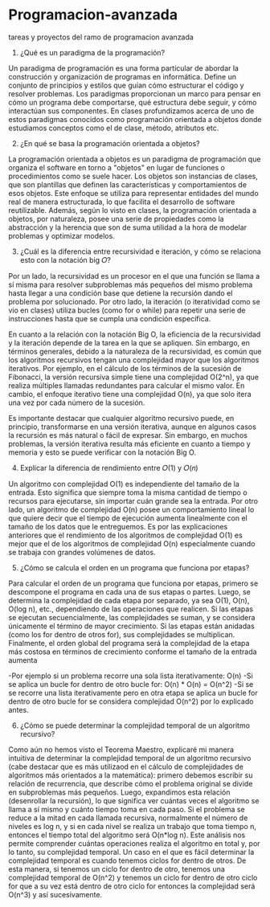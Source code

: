 # Programacion-avanzada
tareas y proyectos del ramo de programacion avanzada

1) ¿Qué es un paradigma de la programación?

Un paradigma de programación es una forma particular de abordar la construcción y organización de programas en informática. Define un conjunto de principios y estilos que guían cómo estructurar el código y resolver problemas. Los paradigmas proporcionan un marco para pensar en cómo un programa debe comportarse, qué estructura debe seguir, y cómo interactúan sus componentes. En clases profundizamos acerca de uno de estos paradigmas conocidos como programación orientada a objetos donde estudiamos conceptos como el de clase, método, atributos etc.


2) ¿En qué se basa la programación orientada a objetos?

La programación orientada a objetos es un paradigma de programación que organiza el software en torno a "objetos" en lugar de funciones o procedimientos como se suele hacer. Los objetos son instancias de clases, que son plantillas que definen las características y comportamientos de esos objetos. Este enfoque se utiliza para representar entidades del mundo real de manera estructurada, lo que facilita el desarrollo de software reutilizable. Además, según lo visto en clases, la programación orientada a objetos, por naturaleza, posee una serie de propiedades como la abstracción y la herencia que son de suma utilidad a la hora de modelar problemas y optimizar modelos.


3) ¿Cuál es la diferencia entre recursividad e iteración, y cómo se relaciona esto con la notación
big 𝑂?

Por un lado, la recursividad es un procesor en el que una función se llama a sí misma para resolver subproblemas más pequeños del mismo problema hasta llegar a una condición base que detiene la recursión dando el problema por solucionado. Por otro lado, la iteración (o iteratividad como se vio en clases) utiliza bucles (como for o while) para repetir una serie de instrucciones hasta que se cumpla una condición específica.

En cuanto a la relación con la notación Big O, la eficiencia de la recursividad y la iteración depende de la tarea en la que se apliquen. Sin embargo, en términos generales, debido a la naturaleza de la recursividad, es común que los algoritmos recursivos tengan una complejidad mayor que los algoritmos iterativos. Por ejemplo, en el cálculo de los términos de la sucesión de Fibonacci, la versión recursiva simple tiene una complejidad O(2^n), ya que realiza múltiples llamadas redundantes para calcular el mismo valor. En cambio, el enfoque iterativo tiene una complejidad O(n), ya que solo itera una vez por cada número de la sucesión.

Es importante destacar que cualquier algoritmo recursivo puede, en principio, transformarse en una versión iterativa, aunque en algunos casos la recursión es más natural o fácil de expresar. Sin embargo, en muchos problemas, la versión iterativa resulta más eficiente en cuanto a tiempo y memoria y esto se puede verificar con la notación Big O.


4) Explicar la diferencia de rendimiento entre 𝑂(1) y 𝑂(𝑛)

Un algoritmo con complejidad O(1) es independiente del tamaño de la entrada. Esto significa que siempre toma la misma cantidad de tiempo o recursos para ejecutarse, sin importar cuán grande sea la entrada. Por otro lado, un algoritmo de complejidad O(n) posee un comportamiento lineal lo que quiere decir que el tiempo de ejecución aumenta linealmente con el tamaño de los datos que le entreguemos. Es por las explicaciones anteriores que el rendimiento de los algoritmos de complejidad O(1) es mejor que el de los algoritmos de complejidad O(n) especialmente cuando se trabaja con grandes volúmenes de datos.

5) ¿Cómo se calcula el orden en un programa que funciona por etapas?

Para calcular el orden de un programa que funciona por etapas, primero se descompone el programa en cada una de sus etapas o partes. Luego, se determina la complejidad de cada etapa por separado, ya sea O(1), O(n), O(log n), etc., dependiendo de las operaciones que realicen. Si las etapas se ejecutan secuencialmente, las complejidades se suman, y se considera únicamente el término de mayor crecimiento. Si las etapas están anidadas (como los for dentro de otros for), sus complejidades se multiplican. Finalmente, el orden global del programa será la complejidad de la etapa más costosa en términos de crecimiento conforme el tamaño de la entrada aumenta

-Por ejemplo si un problema recorre una sola lista iterativamente: O(n)
-Si se aplica un bucle for dentro de otro bucle for: O(n) * O(n) = O(n^2)
-Si se se recorre una lista iterativamente pero en otra etapa se aplica un bucle for dentro de otro bucle for se considera complejidad O(n^2) por lo explicado antes.

6) ¿Cómo se puede determinar la complejidad temporal de un algoritmo recursivo?

Como aún no hemos visto el Teorema Maestro, explicaré mi manera intuitiva de determinar la complejidad temporal de un algoritmo recursivo (cabe destacar que es más utilizaod en el cálculo de complejidades de algoritmos más orientados a la matemática): primero debemos escribir su relación de recurrencia, que describe cómo el problema original se divide en subproblemas más pequeños. Luego, expandimos esta relación (desenrollar la recursión), lo que significa ver cuántas veces el algoritmo se llama a sí mismo y cuánto tiempo toma en cada paso. Si el problema se reduce a la mitad en cada llamada recursiva, normalmente el número de niveles es log n, y si en cada nivel se realiza un trabajo que toma tiempo n, entonces el tiempo total del algoritmo será O(n*log n). Este análisis nos permite comprender cuántas operaciones realiza el algoritmo en total y, por lo tanto, su complejidad temporal. Un caso en el que es fácil determinar la complejidad temporal es cuando tenemos ciclos for dentro de otros. De esta manera, si tenemos un ciclo for dentro de otro, tenemos una complejidad temporal de O(n^2) y tenemos un ciclo for dentro de otro ciclo for que a su vez está dentro de otro ciclo for entonces la complejidad será O(n^3) y así sucesivamente.

